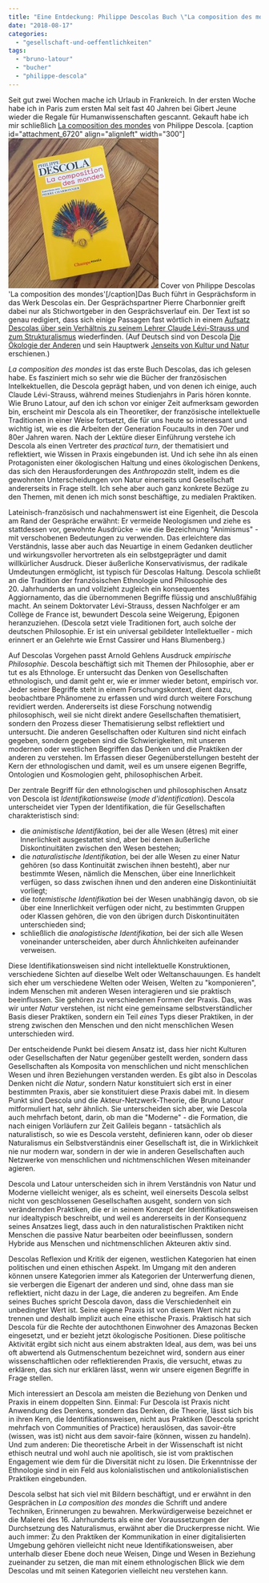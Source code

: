 ```yaml
---
title: "Eine Entdeckung: Philippe Descolas Buch \"La composition des mondes\""
date: "2018-08-17"
categories: 
  - "gesellschaft-und-oeffentlichkeiten"
tags: 
  - "bruno-latour"
  - "bucher"
  - "philippe-descola"
---
```


Seit gut zwei Wochen mache ich Urlaub in Frankreich. In der ersten Woche habe ich in Paris zum ersten Mal seit fast 40 Jahren bei Gibert Jeune wieder die Regale für Humanwissenschaften gescannt. Gekauft habe ich mir schließlich [La composition des mondes](https://editions.flammarion.com/Catalogue/champs-essais/la-composition-des-mondes "Verlagsseite zum Buch") von Philippe Descola. \[caption id="attachment\_6720" align="alignleft" width="300"\][![Cover von Philippe Descolas 'La composition des mondes'](images/IMG_5419-e1534493279311-300x300.jpg)](https://wittenbrink.net/lostandfound/eine-entdeckung-philipp-descolas-buch-la-composition-des-mondes/img_5419/) Cover von Philippe Descolas 'La composition des mondes'\[/caption\]Das Buch führt in Gesprächsform in das Werk Descolas ein. Der Gesprächspartner Pierre Charbonnier greift dabei nur als Stichwortgeber in den Gesprächsverlauf ein. Der Text ist so genau redigiert, dass sich einige Passagen fast wõrtlich in einem [Aufsatz Descolas über sein Verhältnis zu seinem Lehrer Claude Lévi-Strauss und zum Strukturalismus](https://doi.org/10.14318/hau6.3.005 "Transformation transformed") wiederfinden. (Auf Deutsch sind von Descola [Die Ökologie der Anderen](https://www.matthes-seitz-berlin.de/buch/die-okologie-der-anderen.html?lid=1 "Verlagsseite zum Buch") und sein Hauptwerk [Jenseits von Kultur und Natur](https://www.suhrkamp.de/buecher/jenseits_von_natur_und_kultur-philippe_descola_58568.htm "Verlagsseite zum Buch") erschienen.)

_La composition des mondes_ ist das erste Buch Descolas, das ich gelesen habe. Es fasziniert mich so sehr wie die Bücher der französischen Intelkektuellen, die Descola geprägt haben, und von denen ich einige, auch Claude Lévi-Strauss, während meines Studienjahrs in Paris hören konnte. Wie Bruno Latour, auf den ich schon vor einiger Zeit aufmerksam geworden bin, erscheint mir Descola als ein Theoretiker, der französische intellektuelle Traditionen in einer Weise fortsetzt, die für uns heute so interessant und wichtig ist, wie es die Arbeiten der Generation Foucaults in den 70er und 80er Jahren waren. Nach der Lektüre dieser Einführung verstehe ich Descola als einen Vertreter des _practical turn_, der thematisiert und reflektiert, wie Wissen in Praxis eingebunden ist. Und ich sehe ihn als einen Protagonisten einer ökologischen Haltung und eines ökologischen Denkens, das sich den Herausforderungen des _Anthropozän_ stellt, indem es die gewohnten Unterscheidungen von Natur einerseits und Gesellschaft andererseits in Frage stellt. Ich sehe aber auch ganz konkrete Bezüge zu den Themen, mit denen ich mich sonst beschäftige, zu medialen Praktiken.

Lateinisch-französisch und nachahmenswert ist eine Eigenheit, die Descola am Rand der Gespräche erwähnt: Er vermeide Neologismen und ziehe es stattdessen vor, gewohnte Ausdrücke - wie die Bezeichnung "Animismus" - mit verschobenen Bedeutungen zu verwenden. Das erleichtere das Verständnis, lasse aber auch das Neuartige in einem Gedanken deutlicher und wirkungsvoller hervortreten als ein selbstgeprägter und damit willkürlicher Ausdruck. Dieser äußerliche Konservativismus, der radikale Umdeutungen ermöglicht, ist typisch für Descolas Haltung. Descola schließt an die Tradition der französischen Ethnologie und Philosophie des 20. Jahrhunderts an und vollzieht zugleich ein konsequentes Aggiornamento, das die übernommenen Begriffe flüssig und anschlußfähig macht. An seinem Doktorvater Lévi-Strauss, dessen Nachfolger er am Collège de France ist, bewundert Descola seine Weigerung, Epigonen heranzuziehen. (Descola setzt viele Traditionen fort, auch solche der deutschen Philosophie. Er ist ein universal gebildeter Intellektueller - mich erinnert er an Gelehrte wie Ernst Cassirer und Hans Blumenberg.)

Auf Descolas Vorgehen passt Arnold Gehlens Ausdruck _empirische Philosophie_. Descola beschäftigt sich mit Themen der Philosophie, aber er tut es als Ethnologe. Er untersucht das Denken von Gesellschaften ethnologisch, und damit geht er, wie er immer wieder betont, empirisch vor. Jeder seiner Begriffe steht in einem Forschungskontext, dient dazu, beobachtbare Phänomene zu erfassen und wird durch weitere Forschung revidiert werden. Andererseits ist diese Forschung notwendig philosophisch, weil sie nicht direkt andere Gesellschaften thematisiert, sondern den Prozess dieser Thematisierung selbst reflektiert und untersucht. Die anderen Gesellschaften oder Kulturen sind nicht einfach gegeben, sondern gegeben sind die Schwierigkeiten, mit unseren modernen oder westlichen Begriffen das Denken und die Praktiken der anderen zu verstehen. Im Erfassen dieser Gegenüberstellungen besteht der Kern der ethnologischen und damit, weil es um unsere eigenen Begriffe, Ontologien und Kosmologien geht, philosophischen Arbeit.

Der zentrale Begriff für den ethnologischen und philosophischen Ansatz von Descola ist _Identifikationsweise_ (_mode d'identification_). Descola unterscheidet vier Typen der Identifikation, die für Gesellschaften charakteristisch sind:

- die _animistische Identifikation_, bei der alle Wesen (êtres) mit einer Innerlichkeit ausgestattet sind, aber bei denen äußerliche Diskontinuitäten zwischen den Wesen bestehen;
- die _naturalistische Identifikation_, bei der alle Wesen zu einer Natur gehören (so dass Kontinuität zwischen ihnen besteht), aber nur bestimmte Wesen, nämlich die Menschen, über eine Innerlichkeit verfügen, so dass zwischen ihnen und den anderen eine Diskontiniuität vorliegt;
- die _totemistische Identifikation_ bei der Wesen unabhängig davon, ob sie über eine Innerlichkeit verfügen oder nicht, zu bestimmten Gruppen oder Klassen gehören, die von den übrigen durch Diskontinuitäten unterschieden sind;
- schließlich die _analogistische Identifikation_, bei der sich alle Wesen voneinander unterscheiden, aber durch Ähnlichkeiten aufeinander verweisen.

Diese Identifikationsweisen sind nicht intellektuelle Konstruktionen, verschiedene Sichten auf dieselbe Welt oder Weltanschauungen. Es handelt sich eher um verschiedene Welten oder Weisen, Welten zu "komponieren", indem Menschen mit anderen Wesen interagieren und sie praktisch beeinflussen. Sie gehören zu verschiedenen Formen der Praxis. Das, was wir unter _Natur_ verstehen, ist nicht eine gemeinsame selbstverständlicher Basis dieser Praktiken, sondern ein Teil _eines_ Typs dieser Praktiken, in der streng zwischen den Menschen und den nicht menschlichen Wesen unterschieden wird.

Der entscheidende Punkt bei diesem Ansatz ist, dass hier nicht Kulturen oder Gesellschaften der Natur gegenüber gestellt werden, sondern dass Gesellschaften als Komposita von menschlichen und nicht menschlichen Wesen und ihren Beziehungen verstanden werden. Es gibt also in Descolas Denken nicht _die Natur_, sondern Natur konstituiert sich erst in einer bestimmten Praxis, aber sie konstituiert diese Praxis dabei mit. In diesem Punkt sind Descola und die Akteur-Netzwerk-Theorie, die Bruno Latour mitformuliert hat, sehr ähnlich. Sie unterscheiden sich aber, wie Descola auch mehrfach betont, darin, ob man die "Moderne" - die Formation, die nach einigen Vorläufern zur Zeit Galileis begann - tatsächlich als naturalistisch, so wie es Descola versteht, definieren kann, oder ob dieser Naturalismus ein Selbstverständnis einer Gesellschaft ist, die in Wirklichkeit nie nur modern war, sondern in der wie in anderen Gesellschaften auch Netzwerke von menschlichen und nichtmenschlichen Wesen miteinander agieren.

Descola und Latour unterscheiden sich in ihrem Verständnis von Natur und Moderne vielleicht weniger, als es scheint, weil einerseits Descola selbst nicht von geschlossenen Gesellschaften ausgeht, sondern von sich verändernden Praktiken, die er in seinem Konzept der Identifikationsweisen nur idealtypisch beschreibt, und weil es andererseits in der Konsequenz seines Ansatzes liegt, dass auch in den naturalistischen Praktiken nicht Menschen die passive Natur bearbeiten oder beeinflussen, sondern Hybride aus Menschen und nichtmenschlichen Akteuren aktiv sind.

Descolas Reflexion und Kritik der eigenen, westlichen Kategorien hat einen politischen und einen ethischen Aspekt. Im Umgang mit den anderen können unsere Kategorien immer als Kategorien der Unterwerfung dienen, sie verbergen die Eigenart der anderen und sind, ohne dass man sie reflektiert, nicht dazu in der Lage, die anderen zu begreifen. Am Ende seines Buches spricht Descola davon, dass die Verschiedenheit ein unbedingter Wert ist. Seine eigene Praxis ist von diesem Wert nicht zu trennen und deshalb implizit auch eine ethische Praxis. Praktisch hat sich Descola für die Rechte der autochthonen Einwohner des Amazonas Becken eingesetzt, und er bezieht jetzt ökologische Positionen. Diese politische Aktivität ergibt sich nicht aus einem abstrakten Ideal, aus dem, was bei uns oft abwertend als Gutmenschentum bezeichnet wird, sondern aus einer wissenschaftlichen oder reflektierenden Praxis, die versucht, etwas zu erklären, das sich nur erklären lässt, wenn wir unsere eigenen Begriffe in Frage stellen.

Mich interessiert an Descola am meisten die Beziehung von Denken und Praxis in einem doppelten Sinn. Einmal: Fur Descola ist Praxis nicht Anwendung des Denkens, sondern das Denken, die Theorie, lässt sich bis in ihren Kern, die Identifikationsweisen, nicht aus Praktiken (Descola spricht mehrfach von Communities of Practice) herauslösen, das savoir-être (wissen, was ist) nicht aus dem savoir-faire (können, wissen zu handeln). Und zum anderen: Die theoretische Arbeit in der Wissenschaft ist nicht ethisch neutral und wohl auch nie apolitisch, sie ist vom praktischen Engagement wie dem für die Diversität nicht zu lösen. Die Erkenntnisse der Ethnologie sind in ein Feld aus kolonialistischen und antikolonialistischen Praktiken eingebunden.

Descola selbst hat sich viel mit Bildern beschäftigt, und er erwähnt in den Gesprächen in _La composition des mondes_ die Schrift und andere Techniken, Erinnerungen zu bewahren. Merkwürdigerweise bezeichnet er die Malerei des 16. Jahrhunderts als eine der Voraussetzungen der Durchsetzung des Naturalismus, erwähnt aber die Druckerpresse nicht. Wie auch immer: Zu den Praktiken der Kommunikation in einer digitalisierten Umgebung gehören vielleicht nicht neue Identifikationsweisen, aber unterhalb dieser Ebene doch neue Weisen, Dinge und Wesen in Beziehung zueinander zu setzen, die man mit einem ethnologischen Blick wie dem Descolas und mit seinen Kategorien vielleicht neu verstehen kann.
